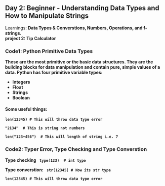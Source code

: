 ## Day 2: Beginner - Understanding Data Types and How to Manipulate Strings
Learnings: <b>Data Types & Converstions, Numbers, Operations, and f-strings<b>.<br>
project 2: Tip Calculator

### Code1: Python Primitive Data Types
These are the most primitive or the basic data structures. They are the building blocks for data manipulation and contain pure, simple values of a data. Python has four primitive variable types:
- Integers
- Float
- Strings
- Boolean


#### Some useful things:
` len(12345) # This will throw data type error `

` "2134"  # This is string not numbers `

` len("123+456")  # This will length of string i.e. 7 `

### Code2: Typer Error, Type Checking and Type Converstion
Type checking
` type(123)  # int type`

Type converstion:
` str(12345) # Now its str type`

` len(12345) # This will throw data type error `
> 

